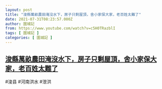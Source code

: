 ```yaml
---
layout: post
title: "浚縣萬畝農田淹沒水下，房子只剩屋頂，舍小家保大家，老百姓太難了"
date: 2021-07-31T08:23:57.000Z
author: 圍城記
from: https://www.youtube.com/watch?v=c5H0TRazblI
tags: [ 圍城記 ]
categories: [ 圍城記 ]
---
```

<!--1627719837000-->
[浚縣萬畝農田淹沒水下，房子只剩屋頂，舍小家保大家，老百姓太難了](https://www.youtube.com/watch?v=c5H0TRazblI)
------

<div>
#浚县 #河南洪水 #泄洪
</div>
